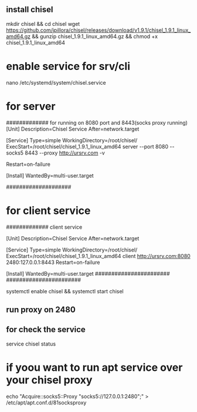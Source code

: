 ## install chisel
mkdir chisel && cd chisel
wget https://github.com/jpillora/chisel/releases/download/v1.9.1/chisel_1.9.1_linux_amd64.gz && gunzip chisel_1.9.1_linux_amd64.gz && chmod +x chisel_1.9.1_linux_amd64
# enable service for srv/cli
nano /etc/systemd/system/chisel.service

# for server 

############# for running on 8080 port and 8443(socks proxy running)
[Unit]
Description=Chisel Service
After=network.target

[Service]
Type=simple
WorkingDirectory=/root/chisel/
ExecStart=/root/chisel/chisel_1.9.1_linux_amd64 server --port 8080 --socks5 8443 --proxy http://ursrv.com -v

Restart=on-failure

[Install]
WantedBy=multi-user.target

####################

# for client service
############# client service
  
[Unit]
Description=Chisel Service
After=network.target

[Service]
Type=simple
WorkingDirectory=/root/chisel/
ExecStart=/root/chisel/chisel_1.9.1_linux_amd64 client http://ursrv.com:8080 2480:127.0.0.1:8443
Restart=on-failure

[Install]
WantedBy=multi-user.target
#######################
#######################
  
systemctl enable chisel && systemctl start chisel

## run proxy on 2480
## for check the service 

service chisel status

# if yoou want to run apt service over your chisel proxy
echo "Acquire::socks5::Proxy \"socks5://127.0.0.1:2480\";" > /etc/apt/apt.conf.d/81socksproxy


